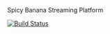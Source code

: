 ﻿Spicy Banana Streaming Platform

[![Build Status](https://travis-ci.com/walterd04/spicy-banana.svg?branch=master)](https://travis-ci.com/walterd04/spicy-banana)

